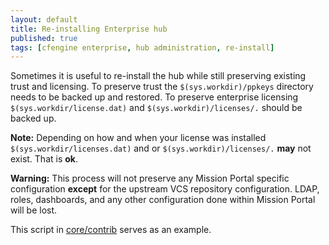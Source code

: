 ```yaml
---
layout: default
title: Re-installing Enterprise hub
published: true
tags: [cfengine enterprise, hub administration, re-install]
---
```


Sometimes it is useful to re-install the hub while still preserving existing
trust and licensing. To preserve trust the `$(sys.workdir)/ppkeys` directory
needs to be backed up and restored. To preserve enterprise licensing
`$(sys.workdir/license.dat)` and `$(sys.workdir)/licenses/.` should be backed
up.

**Note:** Depending on how and when your license was installed
`$(sys.workdir/licenses.dat)` and or `$(sys.workdir)/licenses/.` **may** not
exist. That is **ok**.

**Warning:** This process will not preserve any Mission Portal specific
configuration **except** for the upstream VCS repository configuration. LDAP,
roles, dashboards, and any other configuration done within Mission Portal will
be lost.

This script in
[core/contrib](https://github.com/cfengine/core/blob/master/contrib/enterprise/el-hub-reinstall.sh)
serves as an example.
